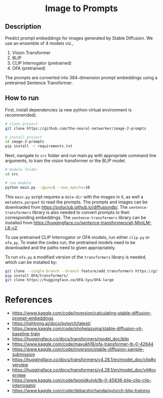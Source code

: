 <div align="center">    
 
# Image to Prompts

</div>
 
## Description   
Predict prompt embeddings for images generated by Stable Diffusion. We use an ensemble of 4 models viz.,

1. Vision Transformer 
2. BLIP 
3. CLIP Interrogator (pretrained)
4. OFA (pretrained)

The prompts are converted into 384-dimension prompt embeddings using a pretrained Sentence Transformer.

## How to run   
First, install dependencies (a new python virtual environment is recommended).   
```bash
# clone project   
git clone https://github.com/the-neural-networker/image-2-prompts

# install project   
cd image-2-prompts
pip install -r requirements.txt
 ```   
 Next, navigate to `src` folder and run main.py with appropriate command line arguments, to train the vision transformer or the BLIP model.
 ```bash
# module folder
cd src

# run module
python main.py --gpus=1 --max_epochs=10
```

This `main.py` script requires a `data-dir` with the images in it, as well a `metadata.parquet` to read the prompts. The prompts and images can be downloaded from https://poloclub.github.io/diffusiondb/. The `sentence-transformers` library is also needed to convert prompts to their corresponding embeddings. The `sentence-transformers` library can be installed from https://huggingface.co/sentence-transformers/all-MiniLM-L6-v2.

To use pretrained CLIP Interrogator or OFA models, run either `clip.py` or `ofa.py`. To make the codes run, the pretrained models need to be downloaded and the paths need to given appropriately. 

To run `ofa.py` a modified version of the `transformers` library is needed, which can be installed by:

```bash
git clone --single-branch --branch feature/add_transformers https://github.com/OFA-Sys/OFA.git
pip install OFA/transformers/
git clone https://huggingface.co/OFA-Sys/OFA-large
```
# References

- https://www.kaggle.com/code/inversion/calculating-stable-diffusion-prompt-embeddings
- https://lightning.ai/docs/pytorch/latest/
- https://www.kaggle.com/code/shoheiazuma/stable-diffusion-vit-baseline-train
- https://huggingface.co/docs/transformers/model_doc/blip
- https://www.kaggle.com/code/mayukh18/ofa-transformer-lb-0-42644
- https://www.kaggle.com/code/inversion/stable-diffusion-sample-submission
- https://huggingface.co/docs/transformers/v4.28.1/en/model_doc/clip#overview
- https://huggingface.co/docs/transformers/v4.28.1/en/model_doc/vit#overview
- https://www.kaggle.com/code/leonidkulyk/lb-0-45836-blip-clip-clip-interrogator
- https://www.kaggle.com/code/debarshichanda/pytorch-blip-training
